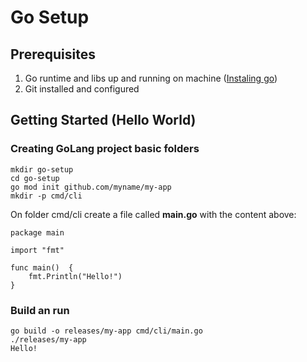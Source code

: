 # Go Setup

## Prerequisites
1. Go runtime and libs up and running on machine ([Instaling go](https://golang.org/doc/install))
1. Git installed and configured
 
## Getting Started (Hello World)

### Creating GoLang project basic folders

```
mkdir go-setup
cd go-setup
go mod init github.com/myname/my-app
mkdir -p cmd/cli
```

On folder cmd/cli create a file called **main.go** with the content above:

```
package main

import "fmt"

func main()  {
	fmt.Println("Hello!")
}
```

### Build an run

```
go build -o releases/my-app cmd/cli/main.go
./releases/my-app 
Hello!
```
